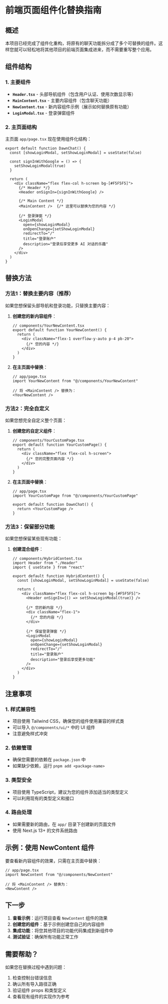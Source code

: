 # 前端页面组件化替换指南

## 概述

本项目已经完成了组件化重构，将原有的聊天功能拆分成了多个可替换的组件。这样您就可以轻松地将其他项目的前端页面集成进来，而不需要重写整个应用。

## 组件结构

### 1. 主要组件

- **`Header.tsx`** - 头部导航组件（包含用户认证、使用次数显示等）
- **`MainContent.tsx`** - 主要内容组件（包含聊天功能）
- **`NewContent.tsx`** - 新内容组件示例（展示如何替换原有功能）
- **`LoginModal.tsx`** - 登录弹窗组件

### 2. 主页面结构

主页面 `app/page.tsx` 现在使用组件化结构：

```tsx
export default function DawnChat() {
  const [showLoginModal, setShowLoginModal] = useState(false)

  const signInWithGoogle = () => {
    setShowLoginModal(true)
  }

  return (
    <div className="flex flex-col h-screen bg-[#F5F5F5]">
      {/* Header */}
      <Header onSignIn={signInWithGoogle} />

      {/* Main Content */}
      <MainContent />  {/* 这里可以替换为您的内容 */}
      
      {/* 登录弹窗 */}
      <LoginModal 
        open={showLoginModal}
        onOpenChange={setShowLoginModal}
        redirectTo="/"
        title="登录账户"
        description="登录后享受更多 AI 对话的乐趣"
      />
    </div>
  )
}
```

## 替换方法

### 方法1：替换主要内容（推荐）

如果您想保留头部导航和登录功能，只替换主要内容：

1. **创建您的新内容组件**：
   ```tsx
   // components/YourNewContent.tsx
   export default function YourNewContent() {
     return (
       <div className="flex-1 overflow-y-auto p-4 pb-20">
         {/* 您的内容 */}
       </div>
     )
   }
   ```

2. **在主页面中替换**：
   ```tsx
   // app/page.tsx
   import YourNewContent from "@/components/YourNewContent"
   
   // 将 <MainContent /> 替换为：
   <YourNewContent />
   ```

### 方法2：完全自定义

如果您想完全自定义整个页面：

1. **创建您的自定义组件**：
   ```tsx
   // components/YourCustomPage.tsx
   export default function YourCustomPage() {
     return (
       <div className="flex flex-col h-screen">
         {/* 您的完整页面内容 */}
       </div>
     )
   }
   ```

2. **在主页面中替换**：
   ```tsx
   // app/page.tsx
   import YourCustomPage from "@/components/YourCustomPage"
   
   export default function DawnChat() {
     return <YourCustomPage />
   }
   ```

### 方法3：保留部分功能

如果您想保留某些现有功能：

1. **创建混合组件**：
   ```tsx
   // components/HybridContent.tsx
   import Header from "./Header"
   import { useState } from "react"
   
   export default function HybridContent() {
     const [showLoginModal, setShowLoginModal] = useState(false)
     
     return (
       <div className="flex flex-col h-screen bg-[#F5F5F5]">
         <Header onSignIn={() => setShowLoginModal(true)} />
         
         {/* 您的新内容 */}
         <div className="flex-1">
           {/* 您的内容 */}
         </div>
         
         {/* 保留登录弹窗 */}
         <LoginModal 
           open={showLoginModal}
           onOpenChange={setShowLoginModal}
           redirectTo="/"
           title="登录账户"
           description="登录后享受更多功能"
         />
       </div>
     )
   }
   ```

## 注意事项

### 1. 样式兼容性
- 项目使用 Tailwind CSS，确保您的组件使用兼容的样式类
- 可以导入 `@/components/ui/*` 中的 UI 组件
- 注意避免样式冲突

### 2. 依赖管理
- 确保您需要的依赖在 `package.json` 中
- 如果缺少依赖，运行 `pnpm add <package-name>`

### 3. 类型安全
- 项目使用 TypeScript，建议为您的组件添加适当的类型定义
- 可以利用现有的类型定义和接口

### 4. 路由处理
- 如果需要新的路由，在 `app/` 目录下创建新的页面文件
- 使用 Next.js 13+ 的文件系统路由

## 示例：使用 NewContent 组件

要查看新内容组件的效果，只需在主页面中替换：

```tsx
// app/page.tsx
import NewContent from "@/components/NewContent"

// 将 <MainContent /> 替换为：
<NewContent />
```

## 下一步

1. **查看示例**：运行项目查看 `NewContent` 组件的效果
2. **创建您的组件**：基于示例创建您自己的内容组件
3. **集成功能**：将您其他项目的功能代码集成到新组件中
4. **测试验证**：确保所有功能正常工作

## 需要帮助？

如果您在替换过程中遇到问题：
1. 检查控制台错误信息
2. 确认所有导入路径正确
3. 验证组件 props 和类型定义
4. 查看现有组件的实现作为参考

